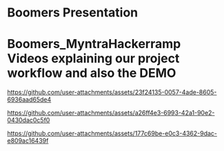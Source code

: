 # Boomers Presentation

# Boomers_MyntraHackerramp Videos explaining our project workflow and also the DEMO

https://github.com/user-attachments/assets/23f24135-0057-4ade-8605-6936aad65de4

https://github.com/user-attachments/assets/a26ff4e3-6993-42a1-90e2-0430dac0c5f0

https://github.com/user-attachments/assets/177c69be-e0c3-4362-9dac-e809ac16439f

